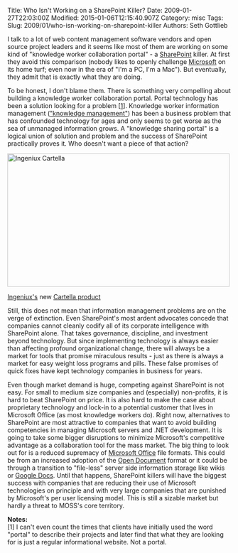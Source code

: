 Title: Who Isn&#39;t Working on a SharePoint Killer?
Date: 2009-01-27T22:03:00Z
Modified: 2015-01-06T12:15:40.907Z
Category: misc
Tags: 
Slug: 2009/01/who-isn-working-on-sharepoint-killer
Authors: Seth Gottlieb

I talk to a lot of web content management software vendors and open source project leaders and it seems like most of them are working on some kind of "knowledge worker collaboration portal" - a [SharePoint](http://www.microsoft.com/Sharepoint/default.mspx) killer.  At first they avoid this comparison (nobody likes to openly challenge [Microsoft](http://www.microsoft.com) on its home turf;  even now in the era of "I'm a PC, I'm a Mac").  But eventually, they admit that is exactly what they are doing.  
  
To be honest, I don't blame them.  There is something very compelling about building a knowledge worker collaboration portal.  Portal technology has been a solution looking for a problem [[1](#sharepoint1)].   Knowledge worker information management (["knowledge management"](http://en.wikipedia.org/wiki/Knowledge_management)) has been a business problem that has confounded technology for ages and only seems to get worse as the sea of unmanaged information grows.  A "knowledge sharing portal" is a logical union of solution and problem and the success of SharePoint practically proves it.  Who doesn't want a piece of that action?  
  
<a href="http://www.flickr.com/photos/38298452@N00/3231882518" title="View 'Ingeniux Cartella' on Flickr.com"><img alt="Ingeniux Cartella" border="0" height="300" src="http://farm4.static.flickr.com/3127/3231882518_4fab4a5b0f.jpg" width="500"/></a>  
  
[Ingeniux's](http://www.ingeniux.com) new [Cartella product](http://www.ingeniux.com/Cartella-Social-Software.xml)  
  
Still, this does not mean that information management problems are on the verge of extinction.  Even SharePoint's most ardent advocates concede that companies cannot cleanly codify all of its corporate intelligence with SharePoint alone.  That takes governance, discipline, and investment beyond technology.  But since implementing technology is always easier than affecting profound organizational change, there will always be a market for tools that promise miraculous results - just as there is always a market for easy weight loss programs and pills.  These false promises of quick fixes have kept technology companies in business for years.  
  
Even though market demand is huge, competing against SharePoint is not easy.  For small to medium size companies and (especially) non-profits, it is hard to beat SharePoint on price.  It is also hard to make the case about proprietary technology and lock-in to a potential customer that lives in Microsoft Office (as most knowledge workers do).   Right now, alternatives to SharePoint are most attractive to companies that want to avoid building competencies in managing Microsoft servers and .NET development.  It is going to take some bigger disruptions to minimize Microsoft's competitive advantage as a collaboration tool for the mass market.  The big thing to look out for is a reduced supremacy of [Microsoft Office](http://office.microsoft.com) file formats.  This could be from an increased adoption of the [Open Document](http://www.oasis-open.org/committees/tc_home.php?wg_abbrev=office) format or it could be through a transition to "file-less" server side information storage like wikis or [Google Docs](http://docs.google.com).  Until that happens, SharePoint killers will have the biggest success with companies that are reducing their use of Microsoft technologies on principle and with very large companies that are punished by Microsoft's per user licensing model.   This is still a sizable market but hardly a threat to MOSS's core territory.  
  
  
__Notes:__  
[<a name="sharepoint1">1</a>] I can't even count the times that clients have initially used the word "portal" to describe their projects and later find that what they are looking for is just a regular informational website.  Not a portal.
